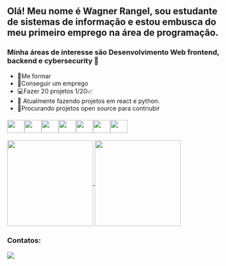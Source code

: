 
## Olá! Meu nome é Wagner Rangel, sou estudante de sistemas de informação e estou embusca do meu primeiro emprego na área de programação. 
### Minha áreas de interesse são Desenvolvimento Web frontend, backend e cybersecurity  👋

<!--
- 🔭 I’m currently working on ...
- 🌱 I’m currently learning ...
- 👯 I’m looking to collaborate on ...
- 🤔 I’m looking for help with ...
- 💬 Ask me about ...
- 📫 How to reach me: ...
- 😄 Pronouns: ...
- ⚡ Fun fact: ...
-->
- 💪Me formar 
- 💼Conseguir um emprego 
- 💻Fazer 20 projetos 1/20📈
- 📖 Atualmente fazendo projetos em react e python.
- 🤝Procurando projetos open source para contriubir



#### 

  <div style="display: flex" justify-content="space-around">
    <img align="center" height="30" width="40" src="https://cdn.jsdelivr.net/gh/devicons/devicon@latest/icons/javascript/javascript-original.svg" />
    <img align="center" height="30" width="40" src="https://cdn.jsdelivr.net/gh/devicons/devicon@latest/icons/python/python-original.svg" />
    <img align="center" height="30" width="40" src="https://cdn.jsdelivr.net/gh/devicons/devicon@latest/icons/php/php-original.svg" />
    <img align="center" height="30" width="40" src="https://cdn.jsdelivr.net/gh/devicons/devicon@latest/icons/css3/css3-original-wordmark.svg" />
    <img align="center" height="30" width="40" src="https://cdn.jsdelivr.net/gh/devicons/devicon@latest/icons/react/react-original-wordmark.svg" />
    <img align="center" height="30" width="40" src="https://cdn.jsdelivr.net/gh/devicons/devicon@latest/icons/docker/docker-original.svg" />
    <img align="center" height="30" width="40" src="https://cdn.jsdelivr.net/gh/devicons/devicon@latest/icons/java/java-original-wordmark.svg" />
  </div>
<br>
<div>  
  <a href="https://github.com/WagnerRangelJr">
    <img height=200 align="center" src="https://github-readme-stats.vercel.app/api?username=wagnerrangeljr&theme=react" />
  </a>
  <a href="https://github.com/WagnerRangelJr">
    <img height=200 align="center" src="https://github-readme-stats.vercel.app/api/top-langs?username=wagnerrangeljr&layout=compact&theme=react&show_icons=true&langs_count=8&card_width=380" />
  </a>
</div>

### Contatos:
<div>
  <a href="www.linkedin.com/in/wagner-rangel-junior-1364b5142" target="_blank"><img src="https://img.shields.io/badge/-LinkedIn-%230077B5?style=for-the-badge&logo=linkedin&logoColor=white" target="_blank"></a> 
</div>

#### 
